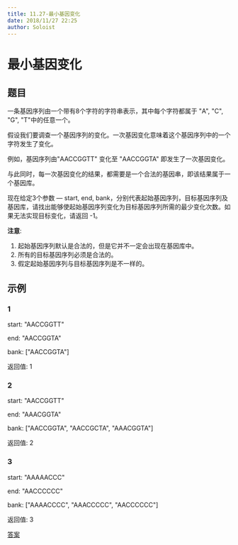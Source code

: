 ```yaml
---
title: 11.27-最小基因变化
date: 2018/11/27 22:25
author: Soloist
---
```

    
# 最小基因变化

## 题目

一条基因序列由一个带有8个字符的字符串表示，其中每个字符都属于 "A", "C", "G", "T"中的任意一个。

假设我们要调查一个基因序列的变化。一次基因变化意味着这个基因序列中的一个字符发生了变化。

例如，基因序列由"AACCGGTT" 变化至 "AACCGGTA" 即发生了一次基因变化。

与此同时，每一次基因变化的结果，都需要是一个合法的基因串，即该结果属于一个基因库。

现在给定3个参数 — start, end, bank，分别代表起始基因序列，目标基因序列及基因库，请找出能够使起始基因序列变化为目标基因序列所需的最少变化次数。如果无法实现目标变化，请返回 -1。

**注意**:

1. 起始基因序列默认是合法的，但是它并不一定会出现在基因库中。
2. 所有的目标基因序列必须是合法的。
3. 假定起始基因序列与目标基因序列是不一样的。

## 示例

### 1

start: "AACCGGTT"

end:   "AACCGGTA"

bank: ["AACCGGTA"]

返回值: 1

### 2

start: "AACCGGTT"

end:   "AAACGGTA"

bank: ["AACCGGTA", "AACCGCTA", "AAACGGTA"]

返回值: 2

### 3

start: "AAAAACCC"

end:   "AACCCCCC"

bank: ["AAAACCCC", "AAACCCCC", "AACCCCCC"]

返回值: 3

[答案](https://github.com/aSoloist/java-algorithm/blob/master/code/2018/11/27/Solution.java)